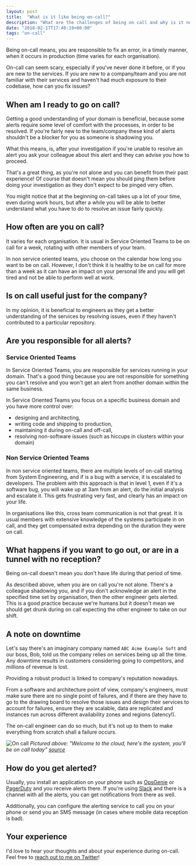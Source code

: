 ```yaml
---
layout: post
title:  "What is it like being on-call?"
description: "What are the challenges of being on call and why is it necessary?"
date: "2018-02-17T17:40:19+00:00"
tags: "on-call"
---
```


Being on-call means, you are responsible to fix an error, in a timely manner, when it occurs in production (time varies for each organisation).

On-call can seem scary, especially if you've never done it before, or if you are new to the services. If you are new to a company/team and you
are not familiar with their services and haven't had much exposure to their codebase, how can you fix issues?


## When am I ready to go on call?

Getting a good understanding of your domain is beneficial, because some alerts require some level of comfort with the processes, in order to
be resolved. If you're fairly new to the team/company these kind of alerts shouldn't be a blocker for you as someone is shadowing you.

What this means, is, after your investigation if you're unable to resolve an alert you ask your colleague about this alert and they can advise
you how to proceed.

That's a great thing, as you're not alone and you can benefit from their past experience! Of course that doesn't mean you should ping them
before doing your investigation as they don't expect to be pinged very often.

You might notice that at the beginning on-call takes up a lot of your time, even during work hours, but after a while you will be able to
better understand what you have to do to resolve an issue fairly quickly.

## How often are you on call?

It varies for each organisation. It is usual in Service Oriented Teams to be on call for a week, rotating with other members of your team.

In non service oriented teams, you choose on the calendar how long you want to be on call. However, I don't think it is healthy to be on call
for more than a week as it can have an impact on your personal life and you will get tired and not be able to perform well at work.

## Is on call useful just for the company?

In my opinion, it is beneficial to engineers as they get a better understanding of the services by resolving issues, even if they haven't
contributed to a particular repository.

## Are you responsible for all alerts?

### Service Oriented Teams

In Service Oriented Teams, you are responsible for services running in your domain. That's a good thing because you are not responsible for
something you can't resolve and you won't get an alert from another domain within the same business.

In Service Oriented Teams you focus on a specific business domain and you have more control over:

* designing and architecting,
* writing code and shipping to production,
* maintaining it during on-call and off-call,
* resolving non-software issues (such as hiccups in clusters within your domain)

### Non Service Oriented Teams

In non service oriented teams, there are multiple levels of on-call starting from System Engineering, and if is a bug with a service, it is
escalated to developers. The problem with this approach is that in level 1, even if it's a software bug, you will wake up at 3am from an alert, do the initial analysis and escalate it. This gets frustrating very fast, and clearly has an impact on your life. 

In organisations like this, cross team communication is not that great. It is usual members with extensive knowledge of the systems participate
in on call, and they get compensated extra depending on the duration they were on call.

## What happens if you want to go out, or are in a tunnel with no reception?

Being on-call doesn't mean you don't have life during that period of time.

As described above, when you are on call you're not alone. There's a colleague shadowing you, and if you don't acknowledge an alert in the
specified time set by organisation, then the other engineer gets alerted. This is a good practice because we're humans but it doesn't mean we
should get drunk during on call expecting the other engineer to take on our shift.

## A note on downtime

Let's say there's an imaginary company named `ABC Acme Example Soft` and our boss, Bob, told us the company relies on services being up all the
time. Any downtime results in customers considering going to competitors, and millions of revenue is lost.

Providing a robust product is linked to company's reputation nowadays. 

From a software and architecture point of view, company's engineers, must make sure there are no single point of failures, and if there are
they have to go to the drawing board to resolve those issues and design their services to account for failures, ensure they are scalable, data
are replicated and instances run across different availability zones and regions (latency!).

The on-call engineer can do so much, but it's not up to them to make everything from scratch shall a failure occurs.

![On call](https://pbs.twimg.com/media/CyYglEWXcAIcuf0.jpg:large)
_Pictured above: "Welcome to the cloud, here's the system, you'll be on call today" [source](https://twitter.com/mononcqc/status/803365410347352064)_

## How do you get alerted?

Usually, you install an application on your phone such as [OpsGenie](https://www.opsgenie.com/) or [PagerDuty](https://www.pagerduty.com/) and
you receive alerts there. If you're using [Slack](https://slack.com/) and there is a channel with all the alerts, you can get notifications from there as well.

Additionally, you can configure the alerting service to call you on your phone or
send you an SMS message (in cases where mobile data reception is bad).

## Your experience

I'd love to hear your thoughts and about your experience during on-call. Feel free to [reach out to me on Twitter](https://twitter.com/GeorgeGkirtsou)!
